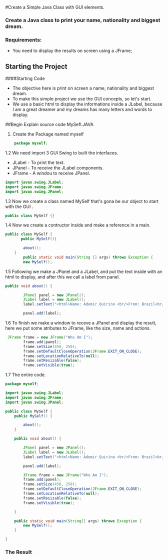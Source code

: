 #Create a Simple Java Class with GUI elements.
### Create a Java class to print your name, nationality and biggest dream.
### Requirements:
- You need to display the results on screen using a JFrame;


## Starting the Project
####Starting Code
 - The objective  here is print on screen a name, nationality and biggest dream.
 - To make this simple project we use  the GUI concepts,  so let's start.
 - We use a basic html to display the informations inside a JLabel, because I am a great dreamer and my dreams has many letters and words to display.
 
 
##Begin Explain source code MySefl.JAVA
1. Create the Package named myself

```java
	package myself;
```
1.2 We need import 3 GUI Swing to built the interfaces.

* JLabel - To print the text.
* JPanel - To receive the JLabel components.
* JFrame - A windou to receive JPanel.

```java
import javax.swing.JLabel;
import javax.swing.JFrame;
import javax.swing.JPanel;
```
1.3 Now we create a class named MySelf that's gona be our object to start with the GUI .
```java
public class MySelf {}
```
1.4 Now we create a contructor inside and make a reference in a main. 
```java
public class MySelf {
       public MySelf(){

        about();
    }
	    public static void main(String [] args) throws Exception {
        new MySelf();
```
1.5 Following we make a  JPanel and a JLabel, and put the text inside with an html to display, and after this we call a label from panel. 
```java
public void about() {

        JPanel panel = new JPanel();
        JLabel label = new JLabel();
        label.setText("<html>Name: Ademir Quirino <br/>From: Brazil<br/>My biggest dream:  Live in a  country more fair, I love my<br/>country for all it is,but lately doesn’t have been a fair place<br/>to live in very ways,Also, I hope to give my family a healthier<br/>and peaceful, providing all of their needs. I hope  everyone in<br/>the world will be more concients about the world problems, too.<br/>I mean the problems we cause to our planet, like the environmental<br/>issues, pollution and climate change.<br/>Professionally, I hope to work at a place who shares the same ideal<br/>with me and provide me the tools to make this real.</html>");

        panel.add(label);
```
1.6 To finish we make a window to receve a JPanel and display the result, here we put some atributes to JFrame, like the size, name and actions.
```java
 JFrame frame = new JFrame("Who Am I");
        frame.add(panel);
        frame.setSize(450, 250);
        frame.setDefaultCloseOperation(JFrame.EXIT_ON_CLOSE);
        frame.setLocationRelativeTo(null);
        frame.setResizable(false);
        frame.setVisible(true);

```
1.7 The entire code.
```java
package myself;

import javax.swing.JLabel;
import javax.swing.JFrame;
import javax.swing.JPanel;

public class MySelf {
    public MySelf() {

        about();
    }

    public void about() {

        JPanel panel = new JPanel();
        JLabel label = new JLabel();
        label.setText("<html>Name: Ademir Quirino <br/>From: Brazil<br/>My biggest dream:  Live in a  country more fair, I love my<br/>country for all it is,but lately doesn’t have been a fair place<br/>to live in very ways,Also, I hope to give my family a healthier<br/>and peaceful, providing all of their needs. I hope  everyone in<br/>the world will be more concients about the world problems, too.<br/>I mean the problems we cause to our planet, like the environmental<br/>issues, pollution and climate change.<br/>Professionally, I hope to work at a place who shares the same ideal<br/>with me and provide me the tools to make this real.</html>");

        panel.add(label);

        JFrame frame = new JFrame("Who Am I");
        frame.add(panel);
        frame.setSize(450, 250);
        frame.setDefaultCloseOperation(JFrame.EXIT_ON_CLOSE);
        frame.setLocationRelativeTo(null);
        frame.setResizable(false);
        frame.setVisible(true);

    }

    public static void main(String[] args) throws Exception {
        new MySelf();
    }

}
```
### The Result


